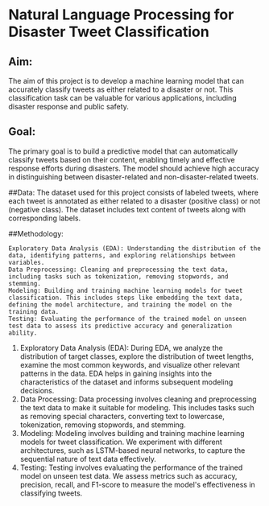 # Natural Language Processing for Disaster Tweet Classification

## Aim:
The aim of this project is to develop a machine learning model that can accurately classify tweets as either related to a disaster or not. This classification task can be valuable for various applications, including disaster response and public safety.

## Goal:
The primary goal is to build a predictive model that can automatically classify tweets based on their content, enabling timely and effective response efforts during disasters. The model should achieve high accuracy in distinguishing between disaster-related and non-disaster-related tweets.

##Data:
The dataset used for this project consists of labeled tweets, where each tweet is annotated as either related to a disaster (positive class) or not (negative class). The dataset includes text content of tweets along with corresponding labels.

##Methodology:

    Exploratory Data Analysis (EDA): Understanding the distribution of the data, identifying patterns, and exploring relationships between variables.
    Data Preprocessing: Cleaning and preprocessing the text data, including tasks such as tokenization, removing stopwords, and stemming.
    Modeling: Building and training machine learning models for tweet classification. This includes steps like embedding the text data, defining the model architecture, and training the model on the training data.
    Testing: Evaluating the performance of the trained model on unseen test data to assess its predictive accuracy and generalization ability.

1. Exploratory Data Analysis (EDA): During EDA, we analyze the distribution of target classes, explore the distribution of tweet lengths, examine the most common keywords, and visualize other relevant patterns in the data. EDA helps in gaining insights into the characteristics of the dataset and informs subsequent modeling decisions.
2. Data Processing: Data processing involves cleaning and preprocessing the text data to make it suitable for modeling. This includes tasks such as removing special characters, converting text to lowercase, tokenization, removing stopwords, and stemming.
3. Modeling: Modeling involves building and training machine learning models for tweet classification. We experiment with different architectures, such as LSTM-based neural networks, to capture the sequential nature of text data effectively.
4. Testing: Testing involves evaluating the performance of the trained model on unseen test data. We assess metrics such as accuracy, precision, recall, and F1-score to measure the model's effectiveness in classifying tweets.

